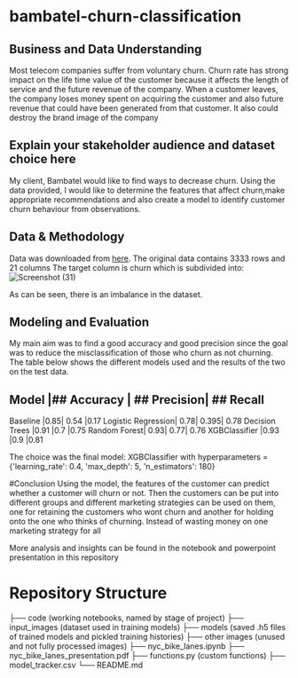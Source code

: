 # bambatel-churn-classification

## Business and Data Understanding
Most telecom companies suffer from voluntary churn. Churn rate has strong impact on the life time value of the customer because it affects the length of service and the future revenue of the company. 
When a customer leaves, the company loses money spent on acquiring the customer and also future revenue that could have been generated from that customer. It also could destroy the brand image of the company

## Explain your stakeholder audience and dataset choice here
My client, Bambatel would like to find ways to decrease churn.
Using the data provided, I would like to determine the features that affect churn,make appropriate recommendations and also create a model to identify customer churn behaviour from observations. 

## Data & Methodology
Data was downloaded from [here](https://www.kaggle.com/datasets/becksddf/churn-in-telecoms-dataset). The original data contains 3333 rows and 21 columns
The target column is churn which is subdivided into:
    ![Screenshot (31)](https://user-images.githubusercontent.com/82956881/181801249-fa2a129a-4e9d-48cf-b5b1-a5f2bcab96a9.png)

As can be seen, there is an imbalance in the dataset. 

## Modeling and Evaluation
My main aim was to find a good  accuracy and good precision since the goal was to reduce the misclassification of those who churn as not churning. The table below shows the different models used and the results of the two on the test data.

## Model	|## Accuracy |	## Precision|	## Recall
Baseline	|0.85|	0.54	|0.17
Logistic Regression|	0.78|	0.395|	0.78
Decision Trees	|0.91	|0.7	|0.75
Random Forest|	0.93|	0.77|	0.76
XGBClassifier	|0.93	|0.9	|0.81


The choice was the final model: XGBClassifier with hyperparameters = {'learning_rate': 0.4, 'max_depth': 5, 'n_estimators': 180}

#Conclusion
 Using the model, the features of the customer can predict whether  a customer will churn or not. Then the customers can be put into different groups and different marketing strategies can be used on them, one for retaining the customers who wont churn and another for holding onto the one who thinks of churning. Instead of wasting money on one marketing strategy for all
 
 More analysis and insights can be found in the notebook and powerpoint presentation in this repository
 
 # Repository Structure
├── code (working notebooks, named by stage of project)
├── input_images (dataset used in training models)
├── models (saved .h5 files of trained models and pickled training histories)
├── other images (unused and not fully processed images)
├── nyc_bike_lanes.ipynb
├── nyc_bike_lanes_presentation.pdf
├── functions.py (custom functions)
├── model_tracker.csv
└── README.md
 
 
